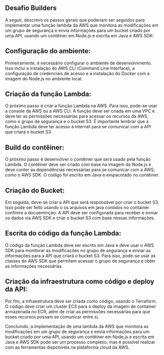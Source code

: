 Desafio Builders
--------

A seguir, descrevo os passos gerais que poderiam ser seguidos para implementar uma função lambda da AWS que monitora as modificações em um grupo de segurança e envia informações para um bucket criado por uma API, usando um contêiner em Node.js e escrita em Java e AWS SDK:

Configuração do ambiente:
----------------------
Primeiramente, é necessário configurar o ambiente de desenvolvimento. Isso inclui a instalação do AWS CLI (Command Line Interface), a configuração de credenciais de acesso e a instalação do Docker com a imagem do  Node.js no ambiente local.

Criação da função Lambda:
----------------------
O próximo passo é criar a função Lambda na AWS. Para isso, pode-se usar a console da AWS ou a AWS CLI. A função deve ser criada em uma VPC e deve ter as permissões necessárias para acessar os recursos da AWS, como o grupo de segurança e o bucket S3. É importante lembrar que a função Lambda deve ter acesso à internet para se comunicar com a API que criará o bucket S3.

Build do contêiner:
--------------------
O próximo passo é desenvolver o contêiner que será usado pela função Lambda. O contêiner deve ser criado com base na imagem do Node.js e deve conter as dependências necessárias para se comunicar com a AWS, como o AWS SDK. O código foi escrito em Java e empacotado no contêiner.

Criação do Bucket:
-------------------
Em seguida, deve-se criar a API que será responsável por criar o bucket S3. Isso pode ser feito usando o os arquivos em java contidos no container confimre a docuemtnção. A API deve ser configurada para receber e evniar os dados via AWS SDK e criar o bucket S3 com base nessas informações.

Escrita do código da função Lambda:
---------------------------
O código da função Lambda deve ser escrito em Java e deve usar o AWS SDK para monitorar as modificações no grupo de segurança e enviar as informações para a API que criará o bucket S3. Para isso, pode-se usar as classes do AWS SDK que permitem acessar o grupo de segurança e obter as informações necessárias.

Criação da infraestrutura como código e deploy da API:
-----------------------------
Por fim, a infraestrutura deve ser criada como código, usando o Terraform. O código deve criar um cluster ECS para o deploy da imagem de container armazenada no ECR, além de criar as permissões necessárias para que esses recursos possam se comunicar entre si.

Concluindo, a implementação de uma lambda da AWS que monitora as modificações em um grupo de segurança e envia informações para um bucket criado por uma API, usando um contêiner em Node.js e escrita em Java e AWS SDK pode ser um processo complexo, mas é possível realizar com as ferramentas disponíveis na plataforma cloud da AWS.
